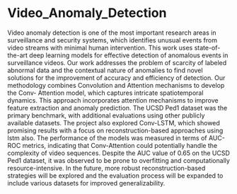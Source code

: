 # Video_Anomaly_Detection
Video  anomaly  detection  is  one  of  the  most  important  research  areas 
in  surveillance  and  security  systems,  which  identifies  unusual  events 
from  video  streams  with  minimal  human  intervention.  This  work  uses 
state-of-the-art  deep  learning  models  for  effective  detection  of 
anomalous  events  in  surveillance  videos.  Our  work  addresses  the 
problem  of  scarcity  of  labeled  abnormal  data  and  the  contextual 
nature  of  anomalies  to  find  novel  solutions  for  the  improvement  of 
accuracy and efficiency of detection. 
Our  methodology  combines  Convolution  and  Attention  mechanisms 
to  develop  the  Conv-  Attention  model,  which  captures  intricate 
spatiotemporal  dynamics.  This  approach  incorporates  attention 
mechanisms  to  improve  feature  extraction  and  anomaly  prediction. 
The  UCSD  Ped1  dataset  was  the  primary  benchmark,  with  additional 
evaluations  using  other  publicly  available  datasets.  The  project  also 
explored  Conv-LSTM,  which  showed  promising  results  with  a  focus 
on reconstruction-based approaches using lstm also. 
The  performance  of  the  models  was  measured  in  terms  of  AUC-ROC 
metrics,  indicating  that  Conv-Attention  could  potentially  handle  the 
complexity  of  video  sequences.  Despite  the  AUC  value  of  0.65  on  the 
UCSD  Ped1  dataset,  it  was  observed  to  be  prone  to  overfitting  and 
computationally  resource-intensive.  In  the  future,  more  robust 
reconstruction-based  strategies  will  be  explored  and  the  evaluation 
process  will  be  expanded  to  include  various  datasets  for  improved 
generalizability. 
